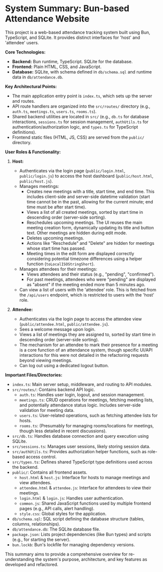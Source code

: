 # System Summary: Bun-based Attendance Website

This project is a web-based attendance tracking system built using Bun, TypeScript, and SQLite. It provides distinct interfaces for 'host' and 'attendee' users.

**Core Technologies:**
*   **Backend:** Bun runtime, TypeScript. SQLite for the database.
*   **Frontend:** Plain HTML, CSS, and JavaScript.
*   **Database:** SQLite, with schema defined in `db/schema.sql` and runtime data in `db/attendance.db`.

**Key Architectural Points:**
*   The main application entry point is `index.ts`, which sets up the server and routes.
*   API route handlers are organized into the `src/routes/` directory (e.g., `auth.ts`, `meetings.ts`, `users.ts`, `rooms.ts`).
*   Shared backend utilities are located in `src/` (e.g., `db.ts` for database interactions, `sessions.ts` for session management, `authUtils.ts` for authentication/authorization logic, and `types.ts` for TypeScript definitions).
*   Frontend static files (HTML, JS, CSS) are served from the `public/` directory.

**User Roles & Functionality:**

1.  **Host:**
    *   Authenticates via the login page (`public/login.html`, `public/login.js`) to access the host dashboard (`public/host.html`, `public/host.js`).
    *   Manages meetings:
        *   Creates new meetings with a title, start time, and end time. This includes client-side and server-side datetime validation (start time cannot be in the past, allowing for the current minute; end time must be after start time).
        *   Views a list of all created meetings, sorted by start time in descending order (server-side sorting).
        *   Reschedules upcoming meetings. The UI reuses the main meeting creation form, dynamically updating its title and button text. Other meetings are hidden during edit mode.
        *   Deletes upcoming meetings.
        *   Actions like "Reschedule" and "Delete" are hidden for meetings whose start time has passed.
        *   Meeting times in the edit form are displayed correctly considering potential timezone differences using a helper function (`toLocalISOStringShort`).
    *   Manages attendees for their meetings:
        *   Views attendees and their status (e.g., "pending", "confirmed").
        *   For past meetings, attendees who were "pending" are displayed as "absent" if the meeting ended more than 5 minutes ago.
    *   Can view a list of users with the 'attendee' role. This is fetched from the `/api/users` endpoint, which is restricted to users with the 'host' role.

2.  **Attendee:**
    *   Authenticates via the login page to access the attendee view (`public/attendee.html`, `public/attendee.js`).
    *   Sees a welcome message upon login.
    *   Views a list of meetings they are assigned to, sorted by start time in descending order (server-side sorting).
    *   The mechanism for an attendee to mark their presence for a meeting is a core function of an attendance system, though specific UI/API interactions for this were not detailed in the refactoring requests beyond viewing meetings.
    *   Can log out using a dedicated logout button.

**Important Files/Directories:**
*   `index.ts`: Main server setup, middleware, and routing to API modules.
*   `src/routes/`: Contains backend API logic.
    *   `auth.ts`: Handles user login, logout, and session management.
    *   `meetings.ts`: CRUD operations for meetings, fetching meeting lists, and potentially attendance status logic. Includes server-side validation for meeting data.
    *   `users.ts`: User-related operations, such as fetching attendee lists for hosts.
    *   `rooms.ts`: (Presumably for managing rooms/locations for meetings, though less detailed in recent discussions).
*   `src/db.ts`: Handles database connection and query execution using SQLite.
*   `src/sessions.ts`: Manages user sessions, likely storing session data.
*   `src/authUtils.ts`: Provides authorization helper functions, such as role-based access control.
*   `src/types.ts`: Defines shared TypeScript type definitions used across the backend.
*   `public/`: Contains all frontend assets.
    *   `host.html` & `host.js`: Interface for hosts to manage meetings and view attendees.
    *   `attendee.html` & `attendee.js`: Interface for attendees to view their meetings.
    *   `login.html` & `login.js`: Handles user authentication.
    *   `common.js`: Shared JavaScript functions used by multiple frontend pages (e.g., API calls, alert handling).
    *   `style.css`: Global styles for the application.
*   `db/schema.sql`: SQL script defining the database structure (tables, columns, relationships).
*   `db/attendance.db`: The SQLite database file.
*   `package.json`: Lists project dependencies (like Bun types) and scripts (e.g., for starting the server).
*   `bun.lockb`: Bun's lockfile for managing dependency versions.

This summary aims to provide a comprehensive overview for re-understanding the system's purpose, architecture, and key features as developed and refactored.

